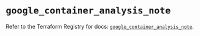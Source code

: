 # `google_container_analysis_note`

Refer to the Terraform Registry for docs: [`google_container_analysis_note`](https://registry.terraform.io/providers/hashicorp/google/6.34.1/docs/resources/container_analysis_note).
